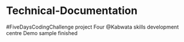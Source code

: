 # Technical-Documentation
#FiveDaysCodingChallenge project Four @Kabwata skills development centre
Demo sample finished
